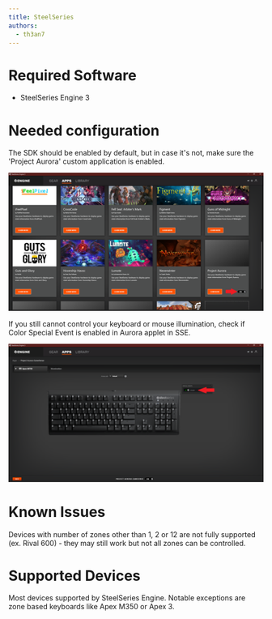```yaml
---
title: SteelSeries
authors:
  - th3an7
---
```


# Required Software

* SteelSeries Engine 3

# Needed configuration

The SDK should be enabled by default, but in case it's not, make sure the 'Project Aurora' custom application is enabled.

![Enabling custom app in SSE3](/img/docs/enable-sse-app.png)

If you still cannot control your keyboard or mouse illumination, check if Color Special Event is enabled in Aurora applet in SSE.

![Color Special Event in Aurora applet](/img/docs/sse-special-event.png)

# Known Issues

Devices with number of zones other than 1, 2 or 12 are not fully supported (ex. Rival 600) - they may still work but not all zones can be controlled.

# Supported Devices

Most devices supported by SteelSeries Engine. Notable exceptions are zone based keyboards like Apex M350 or Apex 3.
